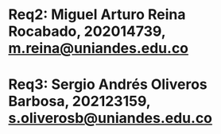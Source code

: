 #
# Req2: Miguel Arturo Reina Rocabado, 202014739, m.reina@uniandes.edu.co
# Req3: Sergio Andrés Oliveros Barbosa, 202123159, s.oliverosb@uniandes.edu.co
#